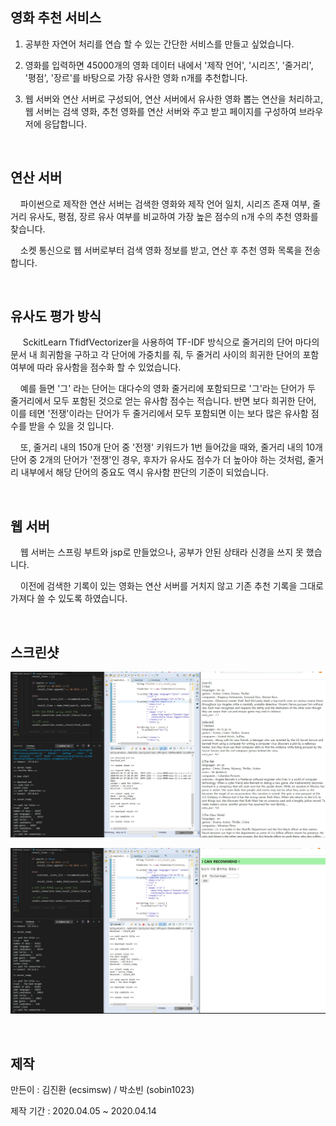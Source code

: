## 영화 추천 서비스

  1. 공부한 자연어 처리를 연습 할 수 있는 간단한 서비스를 만들고 싶었습니다.  
  
  2. 영화를 입력하면 45000개의 영화 데이터 내에서 '제작 언어', '시리즈', '줄거리', '평점', '장르'를 바탕으로 가장 유사한 영화 n개를 추천합니다. 

  3. 웹 서버와 연산 서버로 구성되어, 연산 서버에서 유사한 영화 뽑는 연산을 처리하고, 웹 서버는 검색 영화, 추천 영화를 연산 서버와 주고 받고 페이지를 구성하여 브라우저에 응답합니다. 
  
  
   <br>
        
## 연산 서버  
  
&nbsp;&nbsp;&nbsp;&nbsp;파이썬으로 제작한 연산 서버는 검색한 영화와 제작 언어 일치, 시리즈 존재 여부, 줄거리 유사도, 평점, 장르 유사 여부를 비교하여 가장 높은 점수의 n개 수의 추천 영화를 찾습니다.  
   
&nbsp;&nbsp;&nbsp;&nbsp;소켓 통신으로 웹 서버로부터 검색 영화 정보를 받고, 연산 후 추천 영화 목록을 전송합니다.      
   
   <br>
        
## 유사도 평가 방식
&nbsp;&nbsp;&nbsp;&nbsp; SckitLearn TfidfVectorizer을 사용하여 TF-IDF 방식으로 줄거리의 단어 마다의 문서 내 희귀함을 구하고 
각 단어에 가중치를 줘, 두 줄거리 사이의 희귀한 단어의 포함 여부에 따라 유사함을 점수화 할 수 있었습니다.   
  
&nbsp;&nbsp;&nbsp;&nbsp;예를 들면 '그' 라는 단어는 대다수의 영화 줄거리에 포함되므로 '그'라는 단어가 두 줄거리에서 모두 포함된 것으로 얻는 유사함 점수는 적습니다. 반면 보다 희귀한 단어, 이를 테면 '전쟁'이라는 단어가 두 줄거리에서 모두 포함되면 이는 보다 많은 유사함 점수를 받을 수 있을 것 입니다.    
  
&nbsp;&nbsp;&nbsp;&nbsp;또, 줄거리 내의 150개 단어 중 '전쟁' 키워드가 1번 들어갔을 때와, 줄거리 내의 10개 단어 중 2개의 단어가 '전쟁'인 경우, 후자가 유사도 점수가 더 높아야 하는 것처럼, 줄거리 내부에서 해당 단어의 중요도 역시 유사함 판단의 기준이 되었습니다.   
  
 <br>
        
## 웹 서버

&nbsp;&nbsp;&nbsp;&nbsp;웹 서버는 스프링 부트와 jsp로 만들었으나, 공부가 안된 상태라 신경을 쓰지 못 했습니다. 
 
&nbsp;&nbsp;&nbsp;&nbsp;이전에 검색한 기록이 있는 영화는 연산 서버를 거치지 않고 기존 추천 기록을 그대로 가져다 쓸 수 있도록 하였습니다. 
 
<br>
         
## 스크린샷

![2](screenShot2.PNG)

![1](screenShot1.PNG)

<br>

## 제작

만든이 : 김진환 (ecsimsw) / 박소빈 (sobin1023)

제작 기간 : 2020.04.05 ~ 2020.04.14
